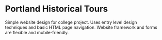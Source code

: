 # Portland Historical Tours
Simple website design for college project.  Uses entry level design techniques and basic HTML page navigation.  Website framework and forms are flexible and mobile-friendly.
